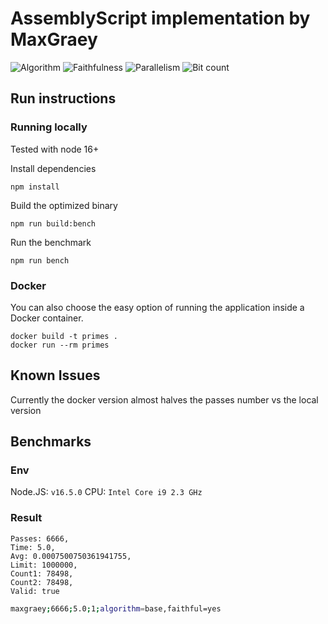 # AssemblyScript implementation by MaxGraey

![Algorithm](https://img.shields.io/badge/Algorithm-base-green)
![Faithfulness](https://img.shields.io/badge/Faithful-yes-green)
![Parallelism](https://img.shields.io/badge/Parallel-no-green)
![Bit count](https://img.shields.io/badge/Bits-1-green)

## Run instructions

### Running locally

Tested with node 16+

Install dependencies
```
npm install
```

Build the optimized binary
```
npm run build:bench
```

Run the benchmark
```
npm run bench
```

### Docker

You can also choose the easy option of running the application inside a Docker container.

```
docker build -t primes .
docker run --rm primes
```

## Known Issues

Currently the docker version almost halves the passes number vs the local version

## Benchmarks

### Env

Node.JS: `v16.5.0`
CPU: `Intel Core i9 2.3 GHz`

### Result

```text
Passes: 6666,
Time: 5.0,
Avg: 0.0007500750361941755,
Limit: 1000000,
Count1: 78498,
Count2: 78498,
Valid: true
```

```bash
maxgraey;6666;5.0;1;algorithm=base,faithful=yes
```
